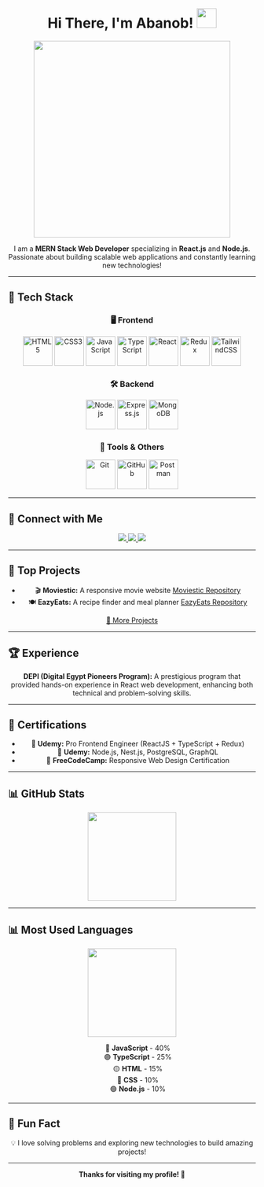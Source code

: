 <h1 align="center">
  Hi There, I'm Abanob!  
  <img src="https://user-images.githubusercontent.com/18350557/176309783-0785949b-9127-417c-8b55-ab5a4333674e.gif" width="40px">
</h1>

<div align="center">

  <img src="https://media.giphy.com/media/ZVik7pBtu9dNS/giphy.gif" width="400px">

  I am a **MERN Stack Web Developer** specializing in **React.js** and **Node.js**. Passionate about building scalable web applications and constantly learning new technologies!
  
</div>

---

## 🚀 **Tech Stack**  

<div align="center">

### 🖥️ **Frontend**
<img src="https://cdn.jsdelivr.net/gh/devicons/devicon/icons/html5/html5-original.svg" height="60" alt="HTML5"/>
<img src="https://cdn.jsdelivr.net/gh/devicons/devicon/icons/css3/css3-original.svg" height="60" alt="CSS3"/>
<img src="https://cdn.jsdelivr.net/gh/devicons/devicon/icons/javascript/javascript-original.svg" height="60" alt="JavaScript"/>
<img src="https://cdn.jsdelivr.net/gh/devicons/devicon/icons/typescript/typescript-original.svg" height="60" alt="TypeScript"/>
<img src="https://cdn.jsdelivr.net/gh/devicons/devicon/icons/react/react-original.svg" height="60" alt="React"/>
<img src="https://cdn.jsdelivr.net/gh/devicons/devicon/icons/redux/redux-original.svg" height="60" alt="Redux"/>
<img src="https://www.vectorlogo.zone/logos/tailwindcss/tailwindcss-icon.svg" height="60" alt="TailwindCSS"/>

### 🛠️ **Backend**
<img src="https://cdn.jsdelivr.net/gh/devicons/devicon/icons/nodejs/nodejs-original.svg" height="60" alt="Node.js"/>
<img src="https://cdn.jsdelivr.net/gh/devicons/devicon/icons/express/express-original.svg" height="60" alt="Express.js"/>
<img src="https://cdn.jsdelivr.net/gh/devicons/devicon/icons/mongodb/mongodb-original.svg" height="60" alt="MongoDB"/>

### 🔧 **Tools & Others**
<img src="https://cdn.jsdelivr.net/gh/devicons/devicon/icons/git/git-original.svg" height="60" alt="Git"/>
<img src="https://cdn.jsdelivr.net/gh/devicons/devicon/icons/github/github-original.svg" height="60" alt="GitHub"/>
<img src="https://www.vectorlogo.zone/logos/getpostman/getpostman-icon.svg" height="60" alt="Postman"/>

</div>

---

## 🔗 **Connect with Me**

<div align="center">
  <a href="https://www.linkedin.com/in/abanob-rafik-a16079269?utm_source=share&utm_campaign=share_via&utm_content=profile&utm_medium=android_app">
    <img src="https://img.shields.io/badge/LinkedIn-0077B5?style=for-the-badge&logo=linkedin&logoColor=white">
  </a>
  <a href="https://www.codewars.com/users/AbanobRafik">
    <img src="https://img.shields.io/badge/Codewars-B1361E?style=for-the-badge&logo=codewars&logoColor=white">
  </a>
  <a href="https://www.frontendmentor.io/profile/AbanobRafik">
    <img src="https://img.shields.io/badge/Frontend%20Mentor-3F54A3?style=for-the-badge&logo=frontendmentor&logoColor=white">
  </a>
</div>

---

## 🚀 **Top Projects**

<div align="center">
  <ul>
    <li>🎬 <strong>Moviestic:</strong> A responsive movie website  
      <a href="https://github.com/AbanobRafik/Moviestic">Moviestic Repository</a>
    </li>
    <li>🍽 <strong>EazyEats:</strong> A recipe finder and meal planner  
      <a href="https://github.com/AbanobRafik/EAZYEATS">EazyEats Repository</a>
    </li>
  </ul>
  
  <a href="https://github.com/AbanobRafik">🔗 More Projects</a>
</div>

---

## 🏆 **Experience**

<div align="center">
  <p><strong>DEPI (Digital Egypt Pioneers Program):</strong> A prestigious program that provided hands-on experience in React web development, enhancing both technical and problem-solving skills.</p>
</div>

---

## 📜 **Certifications**

<div align="center">
  <ul>
    <li>🏅 <strong>Udemy:</strong> Pro Frontend Engineer (ReactJS + TypeScript + Redux)</li>
    <li>🏅 <strong>Udemy:</strong> Node.js, Nest.js, PostgreSQL, GraphQL</li>
    <li>🏅 <strong>FreeCodeCamp:</strong> Responsive Web Design Certification</li>
  </ul>
</div>

---

## 📊 **GitHub Stats**

<div align="center">
  <img src="https://github-readme-stats.vercel.app/api?username=AbanobRafik&show_icons=true&theme=tokyonight" height="180">
</div>

---

## 📊 **Most Used Languages**

<div align="center">
  <img src="https://github-readme-stats.vercel.app/api/top-langs/?username=AbanobRafik&layout=compact&theme=tokyonight" height="180">
</div>

<div align="center">
  <ul style="list-style: none;">
    <li>🔵 <strong>JavaScript</strong> - 40%</li>
    <li>🟣 <strong>TypeScript</strong> - 25%</li>
    <li>🟡 <strong>HTML</strong> - 15%</li>
    <li>🔵 <strong>CSS</strong> - 10%</li>
    <li>🟢 <strong>Node.js</strong> - 10%</li>
  </ul>
</div>

---

## 🎉 **Fun Fact**
<div align="center">
  💡 I love solving problems and exploring new technologies to build amazing projects!
</div>

---

<div align="center">
  <strong>Thanks for visiting my profile! 🚀</strong>
</div>
